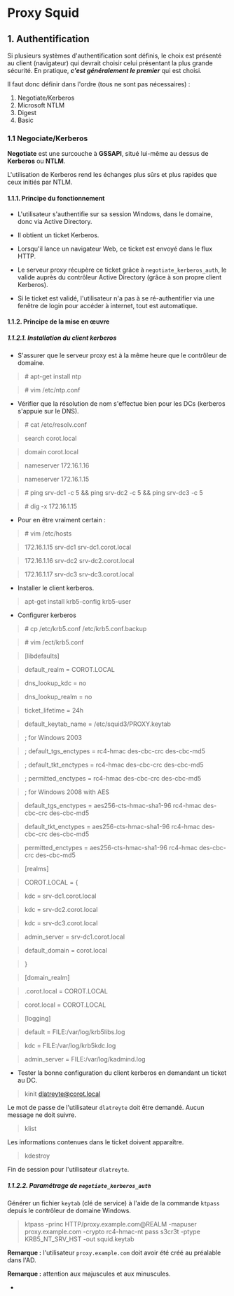 # Proxy Squid #

## 1. Authentification ##

Si plusieurs systèmes d'authentification sont définis, le choix est présenté au client (navigateur) qui devrait choisir celui présentant la plus grande sécurité. En pratique, ***c'est généralement le premier*** qui est choisi.

Il faut donc définir dans l'ordre (tous ne sont pas nécessaires) :

1. Negotiate/Kerberos
2. Microsoft NTLM
3. Digest
4. Basic

### 1.1 Negociate/Kerberos ###

**Negotiate** est une surcouche à **GSSAPI**, situé lui-même au dessus de **Kerberos** ou **NTLM**.

L'utilisation de Kerberos rend les échanges plus sûrs et plus rapides que ceux initiés par NTLM.

#### 1.1.1. Principe du fonctionnement ####

- L'utilisateur s'authentifie sur sa session Windows, dans le domaine, donc via Active Directory.

- Il obtient un ticket Kerberos.

- Lorsqu'il lance un navigateur Web, ce ticket est envoyé dans le flux HTTP.

- Le serveur proxy récupère ce ticket grâce à `negotiate_kerberos_auth`, le valide auprès du contrôleur Active Directory (grâce à son propre client Kerberos).

- Si le ticket est validé, l'utilisateur n'a pas à se ré-authentifier via une fenêtre de login pour accéder à internet, tout est automatique.


#### 1.1.2. Principe de la mise en œuvre ####


##### 1.1.2.1. Installation du client kerberos #####

- S'assurer que le serveur proxy est à la même heure que le contrôleur de domaine.

> \# apt-get install ntp

> \# vim /etc/ntp.conf



- Vérifier que la résolution de nom s'effectue bien pour les DCs (kerberos s'appuie sur le DNS).

> \# cat /etc/resolv.conf

> search corot.local

> domain corot.local

> nameserver 172.16.1.16

> nameserver 172.16.1.15

> \# ping srv-dc1 -c 5 && ping srv-dc2 -c 5 && ping srv-dc3 -c 5 

> \# dig -x 172.16.1.15



- Pour en être vraiment certain :

> \# vim /etc/hosts

> 172.16.1.15 srv-dc1 srv-dc1.corot.local

> 172.16.1.16 srv-dc2 srv-dc2.corot.local

> 172.16.1.17 srv-dc3 srv-dc3.corot.local



- Installer le client kerberos.

> apt-get install krb5-config krb5-user

- Configurer kerberos

> \# cp /etc/krb5.conf /etc/krb5.conf.backup

> \# vim /ect/krb5.conf

> 

> [libdefaults]

> default_realm = COROT.LOCAL

> dns\_lookup_kdc = no

> dns\_lookup_realm = no

> ticket_lifetime = 24h

> default\_keytab_name = /etc/squid3/PROXY.keytab

> ; for Windows 2003

> ; default\_tgs_enctypes = rc4-hmac des-cbc-crc des-cbc-md5

> ; default\_tkt_enctypes = rc4-hmac des-cbc-crc des-cbc-md5

> ; permitted_enctypes = rc4-hmac des-cbc-crc des-cbc-md5

> ; for Windows 2008 with AES

> default\_tgs_enctypes = aes256-cts-hmac-sha1-96 rc4-hmac des-cbc-crc des-cbc-md5

> default\_tkt_enctypes = aes256-cts-hmac-sha1-96 rc4-hmac des-cbc-crc des-cbc-md5

> permitted_enctypes = aes256-cts-hmac-sha1-96 rc4-hmac des-cbc-crc des-cbc-md5


>

> [realms]

> COROT.LOCAL = {

> kdc = srv-dc1.corot.local

> kdc = srv-dc2.corot.local

> kdc = srv-dc3.corot.local

> admin_server = srv-dc1.corot.local

> default_domain = corot.local

> }
>

> [domain_realm]

> .corot.local = COROT.LOCAL

> corot.local = COROT.LOCAL

> [logging]

> default = FILE:/var/log/krb5libs.log


> kdc = FILE:/var/log/krb5kdc.log

> admin_server = FILE:/var/log/kadmind.log




- Tester la bonne configuration du client kerberos en demandant un ticket au DC.

> kinit dlatreyte@corot.local

Le mot de passe de l'utilisateur `dlatreyte` doit être demandé. Aucun message ne doit suivre.

> klist

Les informations contenues dans le ticket doivent apparaître.

> kdestroy

Fin de session pour l'utilisateur `dlatreyte`.



##### 1.1.2.2. Paramétrage de `negotiate_kerberos_auth` #####



Générer un fichier `keytab` (clé de service) à l'aide de la commande `ktpass` depuis le contrôleur de domaine Windows.

> ktpass -princ HTTP/proxy.example.com@REALM -mapuser proxy.example.com -crypto rc4-hmac-nt pass s3cr3t -ptype KRB5\_NT\_SRV\_HST -out squid.keytab

**Remarque :** l'utilisateur `proxy.example.com` doit avoir été créé au préalable dans l'AD. 

**Remarque :** attention aux majuscules et aux minuscules.

- 